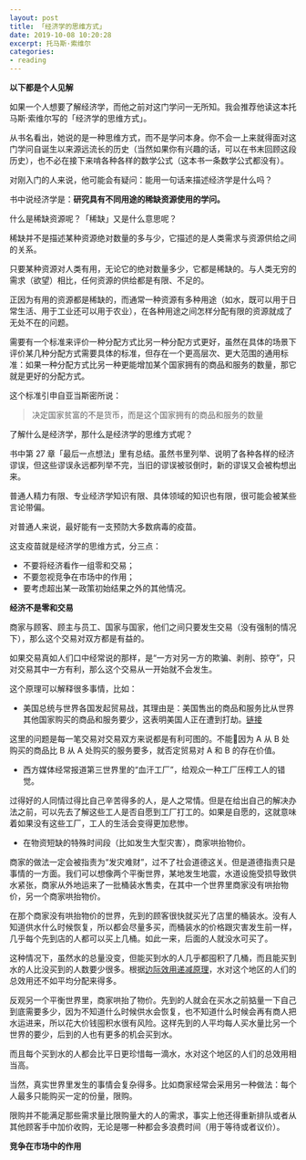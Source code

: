 ```yaml
---
layout: post
title: 「经济学的思维方式」
date: 2019-10-08 10:20:28
excerpt: 托马斯·索维尔
categories: 
- reading
---
```


**以下都是个人见解**

如果一个人想要了解经济学，而他之前对这门学问一无所知。我会推荐他读这本托马斯·索维尔写的「经济学的思维方式」。

从书名看出，她说的是一种思维方式，而不是学问本身。你不会一上来就得面对这门学问自诞生以来源远流长的历史（当然如果你有兴趣的话，可以在书末回顾这段历史），也不必在接下来啃各种各样的数学公式（这本书一条数学公式都没有）。

对刚入门的人来说，他可能会有疑问：能用一句话来描述经济学是什么吗？

书中说经济学是：**研究具有不同用途的稀缺资源使用的学问。**

什么是稀缺资源呢？「稀缺」又是什么意思呢？

稀缺并不是描述某种资源绝对数量的多与少，它描述的是人类需求与资源供给之间的关系。

只要某种资源对人类有用，无论它的绝对数量多少，它都是稀缺的。与人类无穷的需求（欲望）相比，任何资源的供给都是有限、不足的。

正因为有用的资源都是稀缺的，而通常一种资源有多种用途（如水，既可以用于日常生活、用于工业还可以用于农业），在各种用途之间怎样分配有限的资源就成了无处不在的问题。

需要有一个标准来评价一种分配方式比另一种分配方式更好，虽然在具体的场景下评价某几种分配方式需要具体的标准，但存在一个更高层次、更大范围的通用标准：如果一种分配方式比另一种更能增加某个国家拥有的商品和服务的数量，那它就是更好的分配方式。

这个标准引申自亚当斯密所说：

> 决定国家贫富的不是货币，而是这个国家拥有的商品和服务的数量

了解什么是经济学，那什么是经济学的思维方式呢？

书中第 27 章「最后一点想法」里有总结。虽然书里列举、说明了各种各样的经济谬误，但这些谬误永远都列举不完，当旧的谬误被驳倒时，新的谬误又会被构想出来。

普通人精力有限、专业经济学知识有限、具体领域的知识也有限，很可能会被某些言论带偏。

对普通人来说，最好能有一支预防大多数病毒的疫苗。

这支疫苗就是经济学的思维方式，分三点：

- 不要将经济看作一组零和交易；
- 不要忽视竞争在市场中的作用；
- 要考虑超出某一政策初始结果之外的其他情况。

**经济不是零和交易**

商家与顾客、顾主与员工、国家与国家，他们之间只要发生交易（没有强制的情况下），那么这个交易对双方都是有益的。

如果交易真如人们口中经常说的那样，是“一方对另一方的欺骗、剥削、掠夺”，只对交易其中一方有利，那么这个交易从一开始就不会发生。

这个原理可以解释很多事情，比如：

- 美国总统与世界各国发起贸易战，其理由是：美国售出的商品和服务比从世界其他国家购买的商品和服务要少，这表明美国人正在遭到打劫。[链接](https://cn.nytimes.com/business/20170406/trump-xi-trade-deficit-china/)

这里的问题是每一笔交易对交易双方来说都是有利可图的。不能因为 A 从 B 处购买的商品比 B 从 A 处购买的服务要多，就否定贸易对 A 和 B 的存在价值。

- 西方媒体经常报道第三世界里的“血汗工厂”，给观众一种工厂压榨工人的错觉。

过得好的人同情过得比自己辛苦得多的人，是人之常情。但是在给出自己的解决办法之前，可以先去了解这些工人是否自愿到工厂打工的。如果是自愿的，这就意味着如果没有这些工厂，工人的生活会变得更加悲惨。

- 在物资短缺的特殊时间段（比如发生大型灾害），商家哄抬物价。

商家的做法一定会被指责为“发灾难财”，过不了社会道德这关。但是道德指责只是事情的一方面。我们可以想像两个平衡世界，某地发生地震，水道设施受损导致供水紧张，商家从外地运来了一批桶装水售卖，在其中一个世界里商家没有哄抬物价，另一个商家哄抬物价。

在那个商家没有哄抬物价的世界，先到的顾客很快就买光了店里的桶装水。没有人知道供水什么时候恢复，所以都会尽量多买，而桶装水的价格跟灾害发生前一样，几乎每个先到店的人都可以买上几桶。如此一来，后面的人就没水可买了。

这种情况下，虽然水的总量没变，但能买到水的人几乎都囤积了几桶，而且能买到水的人比没买到的人数要少很多。根据[边际效用递减原理](https://zh.wikipedia.org/zh-hans/边际效用)，水对这个地区的人们的总效用还不如平均分配来得多。

反观另一个平衡世界里，商家哄抬了物价。先到的人就会在买水之前掂量一下自己到底需要多少，因为不知道什么时候供水会恢复，也不知道什么时候会再有商人把水运进来，所以花大价钱囤积水很有风险。这样先到的人平均每人买水量比另一个世界的要少，后到的人也有更多的机会买到水。

而且每个买到水的人都会比平日更珍惜每一滴水，水对这个地区的人们的总效用相当高。

当然，真实世界里发生的事情会复杂得多。比如商家经常会采用另一种做法：每个人最多只能购买一定的份量，限购。

限购并不能满足那些需求量比限购量大的人的需求，事实上他还得重新排队或者从其他顾客手中加价收购，无论是哪一种都会多浪费时间（用于等待或者议价）。



**竞争在市场中的作用**

